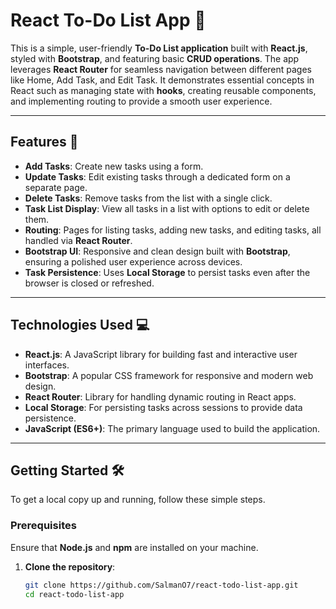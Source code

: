 # React To-Do List App 📝

This is a simple, user-friendly **To-Do List application** built with **React.js**, styled with **Bootstrap**, and featuring basic **CRUD operations**. The app leverages **React Router** for seamless navigation between different pages like Home, Add Task, and Edit Task. It demonstrates essential concepts in React such as managing state with **hooks**, creating reusable components, and implementing routing to provide a smooth user experience.

---

## Features 🚀

- **Add Tasks**: Create new tasks using a form.
- **Update Tasks**: Edit existing tasks through a dedicated form on a separate page.
- **Delete Tasks**: Remove tasks from the list with a single click.
- **Task List Display**: View all tasks in a list with options to edit or delete them.
- **Routing**: Pages for listing tasks, adding new tasks, and editing tasks, all handled via **React Router**.
- **Bootstrap UI**: Responsive and clean design built with **Bootstrap**, ensuring a polished user experience across devices.
- **Task Persistence**: Uses **Local Storage** to persist tasks even after the browser is closed or refreshed.

---

## Technologies Used 💻

- **React.js**: A JavaScript library for building fast and interactive user interfaces.
- **Bootstrap**: A popular CSS framework for responsive and modern web design.
- **React Router**: Library for handling dynamic routing in React apps.
- **Local Storage**: For persisting tasks across sessions to provide data persistence.
- **JavaScript (ES6+)**: The primary language used to build the application.


---
## Getting Started 🛠️

To get a local copy up and running, follow these simple steps.

### Prerequisites
Ensure that **Node.js** and **npm** are installed on your machine.

1. **Clone the repository**:
   ```bash
   git clone https://github.com/SalmanO7/react-todo-list-app.git
   cd react-todo-list-app
